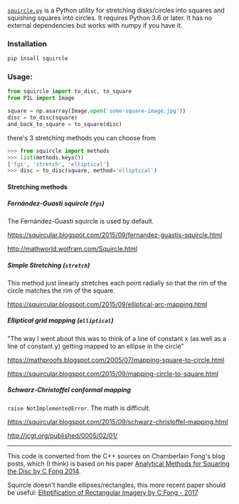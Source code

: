 [`squircle.py`](https://pypi.org/project/squircle/) is a Python utility for stretching disks/circles into squares and squishing squares into circles. It requires Python 3.6 or later. It has no external dependencies but works with numpy if you have it.

### Installation

```sh
pip insall squircle
```

### Usage:

```python
from squircle import to_disc, to_square
from PIL import Image

square = np.asarray(Image.open('some-square-image.jpg'))
disc = to_disc(square)
and_back_to_square = to_square(disc)
```

there's 3 stretching methods you can choose from

```python
>>> from squircle import methods
>>> list(methods.keys())
['fgs', 'stretch', 'elliptical']
>>> disc = to_disc(square, method='elliptical')
```

#### Stretching methods

##### Fernández-Guasti squircle (`fgs`) 

The Fernández-Guasti squircle is used by default.

https://squircular.blogspot.com/2015/09/fernandez-guastis-squircle.html

http://mathworld.wolfram.com/Squircle.html

##### Simple Stretching (`stretch`)

This method just linearly stretches each point radially so that the rim of the circle matches the rim of the square.

https://squircular.blogspot.com/2015/09/elliptical-arc-mapping.html

##### Elliptical grid mapping (`elliptical`)

"The way I went about this was to think of a line of constant x (as well as a line of constant y) getting mapped to an ellipse in the circle"

https://mathproofs.blogspot.com/2005/07/mapping-square-to-circle.html

https://squircular.blogspot.com/2015/09/mapping-circle-to-square.html

##### Schwarz-Christoffel conformal mapping

`raise NotImplementedError`. The math is difficult.

https://squircular.blogspot.com/2015/09/schwarz-christoffel-mapping.html

http://jcgt.org/published/0005/02/01/

---

This code is converted from the C++ sources on Chamberlain Fong's blog posts, which (I think) is based on his paper [Analytical Methods for Squaring the Disc by C Fong 2014](https://arxiv.org/ftp/arxiv/papers/1509/1509.06344.pdf).

Squircle doesn't handle ellipses/rectangles, this more recent paper should be useful: [Elliptification of Rectangular Imagery by C Fong - ‎2017](https://arxiv.org/pdf/1709.07875.pdf)

